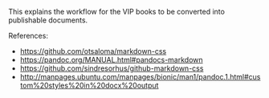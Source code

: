 This explains the workflow for the VIP books to be converted into publishable documents.

References:

- https://github.com/otsaloma/markdown-css
- https://pandoc.org/MANUAL.html#pandocs-markdown
- https://github.com/sindresorhus/github-markdown-css
- http://manpages.ubuntu.com/manpages/bionic/man1/pandoc.1.html#custom%20styles%20in%20docx%20output

